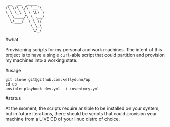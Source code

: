 ```
 __  __  _____   
/\ \/\ \/\ '__`\ 
\ \ \_\ \ \ \L\ \
 \ \____/\ \ ,__/
  \/___/  \ \ \/ 
           \ \_\ 
            \/_/ 
```

#what

Provisioning scripts for my personal and work machines.  The intent of this project is to have a single `curl`-able script that could partition and provision my machines into a working state.

#usage

```
git clone git@github.com:kellydunn/up
cd up
ansible-playbook dev.yml -i inventory.yml
```

#status

At the moment, the scripts require ansible to be installed on your system, but in future iterations, there should be scripts that could provision your machine from a LIVE CD of your linux distro of choice.